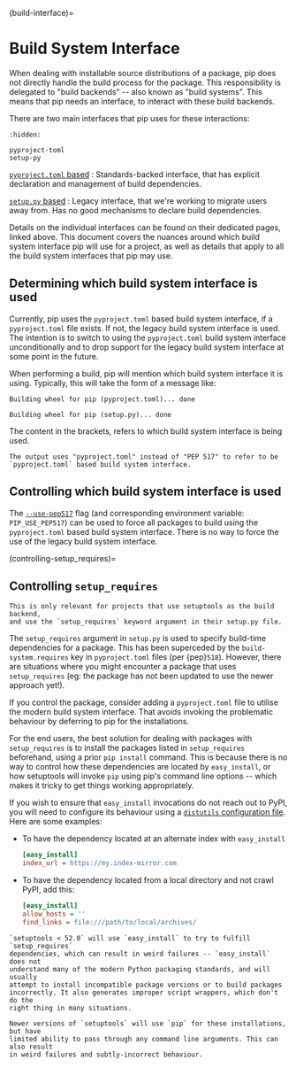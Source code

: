 (build-interface)=

# Build System Interface

When dealing with installable source distributions of a package, pip does not
directly handle the build process for the package. This responsibility is
delegated to "build backends" -- also known as "build systems". This means
that pip needs an interface, to interact with these build backends.

There are two main interfaces that pip uses for these interactions:

```{toctree}
:hidden:

pyproject-toml
setup-py
```

<!-- prettier-ignore-start -->
[`pyproject.toml` based](pyproject-toml)
: Standards-backed interface, that has explicit declaration and management of
  build dependencies.

[`setup.py` based](setup-py)
: Legacy interface, that we're working to migrate users away from. Has no good
  mechanisms to declare build dependencies.
<!-- prettier-ignore-end -->

Details on the individual interfaces can be found on their dedicated pages,
linked above. This document covers the nuances around which build system
interface pip will use for a project, as well as details that apply to all
the build system interfaces that pip may use.

## Determining which build system interface is used

Currently, pip uses the `pyproject.toml` based build system interface, if a
`pyproject.toml` file exists. If not, the legacy build system interface is used.
The intention is to switch to using the `pyproject.toml` build system interface
unconditionally and to drop support for the legacy build system interface at
some point in the future.

When performing a build, pip will mention which build system interface it is
using. Typically, this will take the form of a message like:

```none
Building wheel for pip (pyproject.toml)... done
```

```none
Building wheel for pip (setup.py)... done
```

The content in the brackets, refers to which build system interface is being
used.

```{versionchanged} 21.3
The output uses "pyproject.toml" instead of "PEP 517" to refer to be
`pyproject.toml` based build system interface.
```

## Controlling which build system interface is used

The [`--use-pep517`](install_--use-pep517) flag (and corresponding environment
variable: `PIP_USE_PEP517`) can be used to force all packages to build using
the `pyproject.toml` based build system interface. There is no way to force
the use of the legacy build system interface.

(controlling-setup_requires)=

## Controlling `setup_requires`

```{hint}
This is only relevant for projects that use setuptools as the build backend,
and use the `setup_requires` keyword argument in their setup.py file.
```

The `setup_requires` argument in `setup.py` is used to specify build-time
dependencies for a package. This has been superceded by the
`build-system.requires` key in `pyproject.toml` files (per {pep}`518`).
However, there are situations where you might encounter a package that uses
`setup_requires` (eg: the package has not been updated to use the newer
approach yet!).

If you control the package, consider adding a `pyproject.toml` file to utilise
the modern build system interface. That avoids invoking the problematic
behaviour by deferring to pip for the installations.

For the end users, the best solution for dealing with packages with
`setup_requires` is to install the packages listed in `setup_requires`
beforehand, using a prior `pip install` command. This is because there is no
way to control how these dependencies are located by `easy_install`, or how
setuptools will invoke `pip` using pip's command line options -- which makes it
tricky to get things working appropriately.

If you wish to ensure that `easy_install` invocations do not reach out to PyPI,
you will need to configure its behaviour using a
[`distutils` configuration file][distutils-config]. Here are some examples:

- To have the dependency located at an alternate index with `easy_install`

  ```ini
  [easy_install]
  index_url = https://my.index-mirror.com
  ```

- To have the dependency located from a local directory and not crawl PyPI, add this:

  ```ini
  [easy_install]
  allow_hosts = ''
  find_links = file:///path/to/local/archives/
  ```

```{admonition} Historical context
`setuptools < 52.0` will use `easy_install` to try to fulfill `setup_requires`
dependencies, which can result in weird failures -- `easy_install` does not
understand many of the modern Python packaging standards, and will usually
attempt to install incompatible package versions or to build packages
incorrectly. It also generates improper script wrappers, which don't do the
right thing in many situations.

Newer versions of `setuptools` will use `pip` for these installations, but have
limited ability to pass through any command line arguments. This can also result
in weird failures and subtly-incorrect behaviour.
```

[distutils-config]: https://docs.python.org/3/install/index.html#distutils-configuration-files

